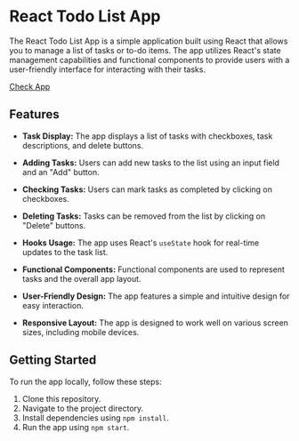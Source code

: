 # React Todo List App

The React Todo List App is a simple application built using React that allows you to manage a list of tasks or to-do items. The app utilizes React's state management capabilities and functional components to provide users with a user-friendly interface for interacting with their tasks.

[Check App](https://todo.ceo-py.eu/)

## Features

- **Task Display:** The app displays a list of tasks with checkboxes, task descriptions, and delete buttons.

- **Adding Tasks:** Users can add new tasks to the list using an input field and an "Add" button.

- **Checking Tasks:** Users can mark tasks as completed by clicking on checkboxes.

- **Deleting Tasks:** Tasks can be removed from the list by clicking on "Delete" buttons.

- **Hooks Usage:** The app uses React's `useState` hook for real-time updates to the task list.

- **Functional Components:** Functional components are used to represent tasks and the overall app layout.

- **User-Friendly Design:** The app features a simple and intuitive design for easy interaction.

- **Responsive Layout:** The app is designed to work well on various screen sizes, including mobile devices.

## Getting Started

To run the app locally, follow these steps:

1. Clone this repository.
2. Navigate to the project directory.
3. Install dependencies using `npm install`.
4. Run the app using `npm start`.
